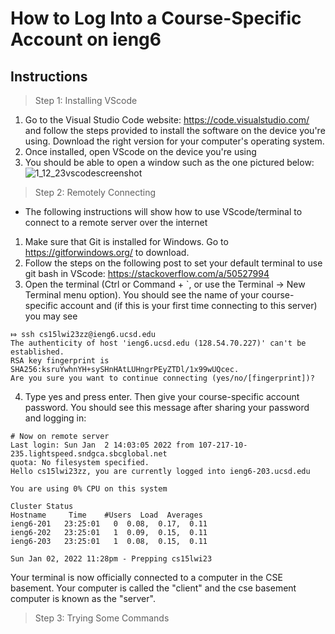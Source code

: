# How to Log Into a Course-Specific Account on ieng6

## Instructions

> Step 1: Installing VScode

1. Go to the Visual Studio Code website: https://code.visualstudio.com/ and follow the steps provided to install the software on the device you're using. Download the right version for your computer's operating system.
2. Once installed, open VScode on the device you're using
3. You should be able to open a window such as the one pictured below:
![1_12_23vscodescreenshot](https://user-images.githubusercontent.com/110694499/212184347-777f77f5-911f-422a-a305-7479542c1195.PNG)

> Step 2: Remotely Connecting
* The following instructions will show how to use VScode/terminal to connect to a remote server over the internet

1. Make sure that Git is installed for Windows. Go to https://gitforwindows.org/ to download. 
2. Follow the steps on the following post to set your default terminal to use git bash in VScode: https://stackoverflow.com/a/50527994
3. Open the terminal (Ctrl or Command + `, or use the Terminal -> New Terminal menu option). You should see the name of your course-specific account and (if this is your first time connecting to this server) you may see
```
⤇ ssh cs15lwi23zz@ieng6.ucsd.edu
The authenticity of host 'ieng6.ucsd.edu (128.54.70.227)' can't be established.
RSA key fingerprint is SHA256:ksruYwhnYH+sySHnHAtLUHngrPEyZTDl/1x99wUQcec.
Are you sure you want to continue connecting (yes/no/[fingerprint])? 
```
4. Type yes and press enter. Then give your course-specific account password. You should see this message after sharing your password and logging in:

```
# Now on remote server
Last login: Sun Jan  2 14:03:05 2022 from 107-217-10-235.lightspeed.sndgca.sbcglobal.net
quota: No filesystem specified.
Hello cs15lwi23zz, you are currently logged into ieng6-203.ucsd.edu

You are using 0% CPU on this system

Cluster Status 
Hostname     Time    #Users  Load  Averages  
ieng6-201   23:25:01   0  0.08,  0.17,  0.11
ieng6-202   23:25:01   1  0.09,  0.15,  0.11
ieng6-203   23:25:01   1  0.08,  0.15,  0.11

Sun Jan 02, 2022 11:28pm - Prepping cs15lwi23
```
Your terminal is now officially connected to a computer in the CSE basement. Your computer is called the "client" and the cse basement computer is known as the "server".


> Step 3: Trying Some Commands

